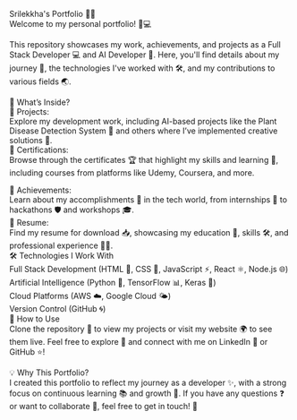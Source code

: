 Srilekkha's Portfolio 🌟✨
<br>
Welcome to my personal portfolio! 🎉💻

This repository showcases my work, achievements, and projects as a Full Stack Developer 💻 and AI Developer 🤖. Here, you'll find details about my journey 🚀, the technologies I've worked with 🛠️, and my contributions to various fields 🌏.

🌈 What’s Inside? <br>
📂 Projects: 
<br> Explore my development work, including AI-based projects like the Plant Disease Detection System 🌿 and others where I’ve implemented creative solutions 🧩.
<br>
📜 Certifications: <br>
Browse through the certificates 🏆 that highlight my skills and learning 📘, including courses from platforms like Udemy, Coursera, and more.<br>

🏅 Achievements:<br> Learn about my accomplishments 🎯 in the tech world, from internships 💼 to hackathons 🛡️ and workshops 🎓.<br>
📄 Resume: <br>Find my resume for download 📥, showcasing my education 🏫, skills 🛠️, and professional experience 👩‍💻.<br>
🛠️ Technologies I Work With<br>
Full Stack Development (HTML 📄, CSS 🎨, JavaScript ⚡, React ⚛️, Node.js 🌐)<br>
Artificial Intelligence (Python 🐍, TensorFlow 📊, Keras 🤖)<br>
Cloud Platforms (AWS ☁️, Google Cloud 🌤️)<br>
Version Control (GitHub 🌀)<br>
📖 How to Use<br>
Clone the repository 🔄 to view my projects or visit my website 🌍 to see them live. Feel free to explore 🔎 and connect with me on LinkedIn 🤝 or GitHub ⭐!<br>

💡 Why This Portfolio?<br>
I created this portfolio to reflect my journey as a developer ✨, with a strong focus on continuous learning 📚 and growth 🌟. If you have any questions ❓ or want to collaborate 🤝, feel free to get in touch! 🚀
